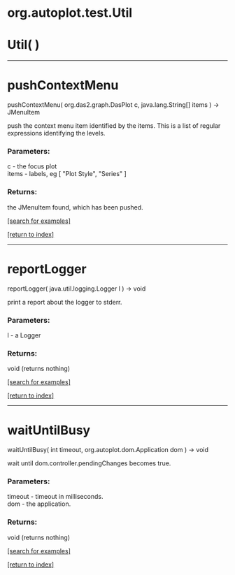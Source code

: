 # org.autoplot.test.Util



# Util( )


***
<a name="pushContextMenu"></a>
# pushContextMenu
pushContextMenu( org.das2.graph.DasPlot c, java.lang.String[] items ) &rarr; JMenuItem

push the context menu item identified by the items.  This is a
 list of regular expressions identifying the levels.

### Parameters:
c - the focus plot
<br>items - labels, eg [ "Plot Style", "Series" ]

### Returns:
the JMenuItem found, which has been pushed.

<a href="https://github.com/autoplot/dev/search?q=pushContextMenu&unscoped_q=pushContextMenu">[search for examples]</a>

<a href="https://github.com/autoplot/documentation/blob/master/javadoc/index-all.md">[return to index]</a>

***
<a name="reportLogger"></a>
# reportLogger
reportLogger( java.util.logging.Logger l ) &rarr; void

print a report about the logger to stderr.

### Parameters:
l - a Logger

### Returns:
void (returns nothing)


<a href="https://github.com/autoplot/dev/search?q=reportLogger&unscoped_q=reportLogger">[search for examples]</a>

<a href="https://github.com/autoplot/documentation/blob/master/javadoc/index-all.md">[return to index]</a>

***
<a name="waitUntilBusy"></a>
# waitUntilBusy
waitUntilBusy( int timeout, org.autoplot.dom.Application dom ) &rarr; void

wait until dom.controller.pendingChanges becomes true.

### Parameters:
timeout - timeout in milliseconds.
<br>dom - the application.

### Returns:
void (returns nothing)


<a href="https://github.com/autoplot/dev/search?q=waitUntilBusy&unscoped_q=waitUntilBusy">[search for examples]</a>

<a href="https://github.com/autoplot/documentation/blob/master/javadoc/index-all.md">[return to index]</a>

